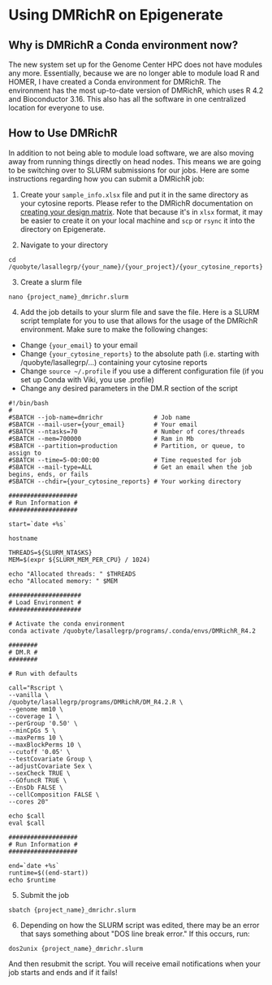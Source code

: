 # Using DMRichR on Epigenerate

## Why is DMRichR a Conda environment now?

The new system set up for the Genome Center HPC does not have modules any more. Essentially, because we are no longer able to module load R and HOMER, I have created a Conda environment for DMRichR. The environment has the most up-to-date version of DMRichR, which uses R 4.2 and Bioconductor 3.16. This also has all the software in one centralized location for everyone to use.

## How to Use DMRichR

In addition to not being able to module load software, we are also moving away from running things directly on head nodes. This means we are going to be switching over to SLURM submissions for our jobs. Here are some instructions regarding how you can submit a DMRichR job:

1. Create your `sample_info.xlsx` file and put it in the same directory as your cytosine reports. Please refer to the DMRichR documentation on [creating your design matrix](https://www.benlaufer.com/DMRichR/articles/DMRichR.html#the-design-matrix-and-covariates). Note that because it's in `xlsx` format, it may be easier to create it on your local machine and `scp` or `rsync` it into the directory on Epigenerate.

2. Navigate to your directory

```
cd /quobyte/lasallegrp/{your_name}/{your_project}/{your_cytosine_reports}
```

3. Create a slurm file

```
nano {project_name}_dmrichr.slurm
```

4. Add the job details to your slurm file and save the file. Here is a SLURM script template for you to use that allows for the usage of the DMRichR environment. Make sure to make the following changes:

* Change `{your_email}` to your email
* Change `{your_cytosine_reports}` to the absolute path (i.e. starting with /quobyte/lasallegrp/...) containing your cytosine reports
* Change `source ~/.profile` if you use a different configuration file (if you set up Conda with Viki, you use .profile)
* Change any desired parameters in the DM.R section of the script

```
#!/bin/bash
#
#SBATCH --job-name=dmrichr             	# Job name
#SBATCH --mail-user={your_email}       	# Your email
#SBATCH --ntasks=70                     # Number of cores/threads
#SBATCH --mem=700000                    # Ram in Mb
#SBATCH --partition=production          # Partition, or queue, to assign to
#SBATCH --time=5-00:00:00              	# Time requested for job
#SBATCH --mail-type=ALL                	# Get an email when the job begins, ends, or fails
#SBATCH --chdir={your_cytosine_reports}	# Your working directory

###################
# Run Information #
###################

start=`date +%s`

hostname

THREADS=${SLURM_NTASKS}
MEM=$(expr ${SLURM_MEM_PER_CPU} / 1024)

echo "Allocated threads: " $THREADS
echo "Allocated memory: " $MEM

####################
# Load Environment #
####################

# Activate the conda environment
conda activate /quobyte/lasallegrp/programs/.conda/envs/DMRichR_R4.2

########
# DM.R #
########

# Run with defaults

call="Rscript \
--vanilla \
/quobyte/lasallegrp/programs/DMRichR/DM_R4.2.R \
--genome mm10 \
--coverage 1 \
--perGroup '0.50' \
--minCpGs 5 \
--maxPerms 10 \
--maxBlockPerms 10 \
--cutoff '0.05' \
--testCovariate Group \
--adjustCovariate Sex \
--sexCheck TRUE \
--GOfuncR TRUE \
--EnsDb FALSE \
--cellComposition FALSE \
--cores 20"

echo $call
eval $call

###################
# Run Information #
###################

end=`date +%s`
runtime=$((end-start))
echo $runtime
```

5. Submit the job

```
sbatch {project_name}_dmrichr.slurm
```

6. Depending on how the SLURM script was edited, there may be an error that says something about "DOS line break error." If this occurs, run:

```
dos2unix {project_name}_dmrichr.slurm
```

And then resubmit the script. You will receive email notifications when your job starts and ends and if it fails!

